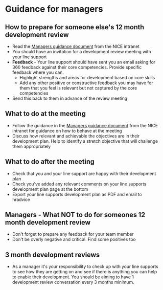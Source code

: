 
# Guidance for managers

## How to prepare for someone else's 12 month development review

* Read the [Managers guidance document](http://space.nice.org.uk/sorce/beacon/dmdr/92181/view/Manager's%20Guidance.docx) from the NICE intranet
* You should have an invitation for a development review meeting with your line support
* **Feedback** - Your line support should have sent you an email asking for 360 feedback against their core competencies.  Provide specific feedback where you can.
  * Highlight strengths and areas for development based on core skills
  * Add any other positive or constructive feedback you may have for them that you feel is relevant but not captured by the core competencies
* Send this back to them in advance of the review meeting

## What to do at the meeting
* Follow the guidance in the [Managers guidance document](http://space.nice.org.uk/sorce/beacon/dmdr/92181/view/Manager's%20Guidance.docx) from the NICE intranet for guidance on how to behave at the meeting
* Discuss how relevant and achievable the objectives are in their development plan.  Help to identify a stretch objective that will challenge them appropriately

## What to do after the meeting
* Check that you and your line support are happy with their development plan
* Check you've added any relevant comments on your line supports development plan page at the bottom
* Export your line supports development plan as PDF and email to hradvice

## Managers - What NOT to do for someones 12 month development review
* Don't forget to prepare any feedback for your team member
* Don't be overly negative and critical.  Find some positives too

## 3 month development reviews
* As a manager it's your responsibility to check up with your line supports to see how they are getting on and see if there is anything you can help to enable their development.  You should be aiming to have 1 development review conversation every 3 months minimum.
  



